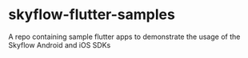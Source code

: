 # skyflow-flutter-samples
A repo containing sample flutter apps to demonstrate the usage of the Skyflow Android and iOS SDKs
